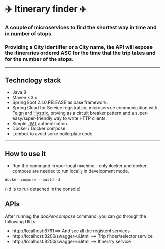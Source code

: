 ✈️ Itinerary finder ✈️
======================================================================================
### A couple of microservices to find the shortest way in time and in number of stops.

### Providing a City identifier or a City name, the API will expose the itineraries ordered ASC for the time that the trip takes and for the number of the stops.

------------------------------------------------------------------------------------

## Technology stack
* Java 8
* Maven 3.3.x
* Spring Boot 2.1.0.RELEASE as base framework.
* Spring Cloud for Service registration, microservice communication with [Feign](https://github.com/OpenFeign/feign) and [Hystrix](https://github.com/Netflix/Hystrix), proving as a circuit breaker pattern and a super-easy/super-friendly way to write HTTP clients.
* Simple [JWT](https://jwt.io) authentication.
* Docker / Docker compose.
* Lombok to avoid some boilerplate code.

------------------------------------------------------------------------------------


## How to use it
- Run this command in your local machine - only docker and docker compose are needed to run locally in development mode.

`docker-compose --build -d` 


(-d is to run detached in the console)

## APIs

After running the *docker-compose* command, you can go through the following URLs:

- http://localhost:8761 ==> And see all the registerd services
- http://localhost:8200/swagger-ui.html ==> Trip finder/selector service
- http://localhost:8200/swagger-ui.html ==> Itinerary service
